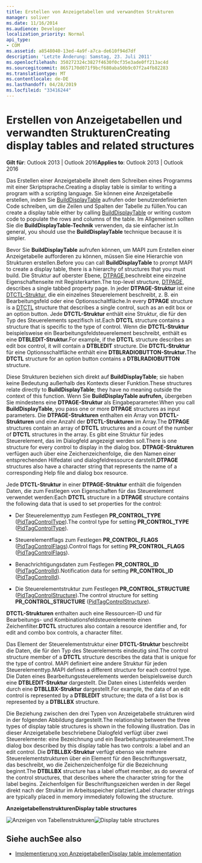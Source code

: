 ```yaml
---
title: Erstellen von Anzeigetabellen und verwandten Strukturen
manager: soliver
ms.date: 11/16/2014
ms.audience: Developer
localization_priority: Normal
api_type:
- COM
ms.assetid: a8548040-13ed-4a9f-a7ca-de610f94d7df
description: 'Letzte Änderung: Samstag, 23. Juli 2011'
ms.openlocfilehash: 350272324c3827f4630f0cf35e3ade0ff213ac4d
ms.sourcegitcommit: 8657170d071f9bcf680aba50b9c07f2a4fb82283
ms.translationtype: MT
ms.contentlocale: de-DE
ms.lasthandoff: 04/28/2019
ms.locfileid: "33416244"
---
```

# <a name="creating-display-tables-and-related-structures"></a><span data-ttu-id="b21a8-103">Erstellen von Anzeigetabellen und verwandten Strukturen</span><span class="sxs-lookup"><span data-stu-id="b21a8-103">Creating display tables and related structures</span></span>
  
<span data-ttu-id="b21a8-104">**Gilt für**: Outlook 2013 | Outlook 2016</span><span class="sxs-lookup"><span data-stu-id="b21a8-104">**Applies to**: Outlook 2013 | Outlook 2016</span></span> 
  
<span data-ttu-id="b21a8-105">Das Erstellen einer Anzeigetabelle ähnelt dem Schreiben eines Programms mit einer Skriptsprache.</span><span class="sxs-lookup"><span data-stu-id="b21a8-105">Creating a display table is similar to writing a program with a scripting language.</span></span> <span data-ttu-id="b21a8-106">Sie können eine Anzeigetabelle erstellen, indem Sie [BuildDisplayTable](builddisplaytable.md) aufrufen oder benutzerdefinierten Code schreiben, um die Zeilen und Spalten der Tabelle zu füllen.</span><span class="sxs-lookup"><span data-stu-id="b21a8-106">You can create a display table either by calling [BuildDisplayTable](builddisplaytable.md) or writing custom code to populate the rows and columns of the table.</span></span> <span data-ttu-id="b21a8-107">Im Allgemeinen sollten Sie die **BuildDisplayTable-Technik** verwenden, da sie einfacher ist.</span><span class="sxs-lookup"><span data-stu-id="b21a8-107">In general, you should use the **BuildDisplayTable** technique because it is simpler.</span></span> 
  
<span data-ttu-id="b21a8-108">Bevor Sie **BuildDisplayTable** aufrufen können, um MAPI zum Erstellen einer Anzeigetabelle aufforderen zu können, müssen Sie eine Hierarchie von Strukturen erstellen.</span><span class="sxs-lookup"><span data-stu-id="b21a8-108">Before you can call **BuildDisplayTable** to prompt MAPI to create a display table, there is a hierarchy of structures that you must build.</span></span> <span data-ttu-id="b21a8-109">Die Struktur auf oberster Ebene, [DTPAGE,](dtpage.md)beschreibt eine einzelne Eigenschaftenseite mit Registerkarten.</span><span class="sxs-lookup"><span data-stu-id="b21a8-109">The top-level structure, [DTPAGE](dtpage.md), describes a single tabbed property page.</span></span> <span data-ttu-id="b21a8-110">In jeder **DTPAGE-Struktur** ist eine [DTCTL-Struktur,](dtctl.md) die ein einzelnes Steuerelement beschreibt, z. B. ein Bearbeitungsfeld oder eine Optionsschaltfläche.</span><span class="sxs-lookup"><span data-stu-id="b21a8-110">In every **DTPAGE** structure is a [DTCTL](dtctl.md) structure that describes a single control, such as an edit box or an option button.</span></span> <span data-ttu-id="b21a8-111">Jede **DTCTL-Struktur** enthält eine Struktur, die für den Typ des Steuerelements spezifisch ist.</span><span class="sxs-lookup"><span data-stu-id="b21a8-111">Each **DTCTL** structure contains a structure that is specific to the type of control.</span></span> <span data-ttu-id="b21a8-112">Wenn die **DTCTL-Struktur** beispielsweise ein Bearbeitungsfeldsteuerelement beschreibt, enthält es eine **DTBLEDIT-Struktur.**</span><span class="sxs-lookup"><span data-stu-id="b21a8-112">For example, if the **DTCTL** structure describes an edit box control, it will contain a **DTBLEDIT** structure.</span></span> <span data-ttu-id="b21a8-113">Die **DTCTL-Struktur** für eine Optionsschaltfläche enthält eine **DTBLRADIOBUTTON-Struktur.**</span><span class="sxs-lookup"><span data-stu-id="b21a8-113">The **DTCTL** structure for an option button contains a **DTBLRADIOBUTTON** structure.</span></span> 
  
<span data-ttu-id="b21a8-114">Diese Strukturen beziehen sich direkt auf **BuildDisplayTable**; sie haben keine Bedeutung außerhalb des Kontexts dieser Funktion.</span><span class="sxs-lookup"><span data-stu-id="b21a8-114">These structures relate directly to **BuildDisplayTable**; they have no meaning outside the context of this function.</span></span> <span data-ttu-id="b21a8-115">Wenn Sie **BuildDisplayTable aufrufen,** übergeben Sie mindestens eine **DTPAGE-Struktur** als Eingabeparameter.</span><span class="sxs-lookup"><span data-stu-id="b21a8-115">When you call **BuildDisplayTable**, you pass one or more **DTPAGE** structures as input parameters.</span></span> <span data-ttu-id="b21a8-116">Die **DTPAGE-Strukturen** enthalten ein Array von **DTCTL-Strukturen** und eine Anzahl der **DTCTL-Strukturen** im Array.</span><span class="sxs-lookup"><span data-stu-id="b21a8-116">The **DTPAGE** structures contain an array of **DTCTL** structures and a count of the number of **DTCTL** structures in the array.</span></span> <span data-ttu-id="b21a8-117">Es gibt eine Struktur für jedes Steuerelement, das im Dialogfeld angezeigt werden soll.</span><span class="sxs-lookup"><span data-stu-id="b21a8-117">There is one structure for every control to display in the dialog box.</span></span> <span data-ttu-id="b21a8-118">**DTPAGE-Strukturen** verfügen auch über eine Zeichenzeichenfolge, die den Namen einer entsprechenden Hilfedatei und dialogfeldressource darstellt.</span><span class="sxs-lookup"><span data-stu-id="b21a8-118">**DTPAGE** structures also have a character string that represents the name of a corresponding Help file and dialog box resource.</span></span> 
  
<span data-ttu-id="b21a8-119">Jede **DTCTL-Struktur** in einer **DTPAGE-Struktur** enthält die folgenden Daten, die zum Festlegen von Eigenschaften für das Steuerelement verwendet werden:</span><span class="sxs-lookup"><span data-stu-id="b21a8-119">Each **DTCTL** structure in a **DTPAGE** structure contains the following data that is used to set properties for the control:</span></span> 
  
- <span data-ttu-id="b21a8-120">Der Steuerelementtyp zum Festlegen **PR_CONTROL_TYPE** ([PidTagControlType](pidtagcontroltype-canonical-property.md)).</span><span class="sxs-lookup"><span data-stu-id="b21a8-120">The control type for setting **PR_CONTROL_TYPE** ([PidTagControlType](pidtagcontroltype-canonical-property.md)).</span></span>
    
- <span data-ttu-id="b21a8-121">Steuerelementflags zum Festlegen **PR_CONTROL_FLAGS** ([PidTagControlFlags](pidtagcontrolflags-canonical-property.md)).</span><span class="sxs-lookup"><span data-stu-id="b21a8-121">Control flags for setting **PR_CONTROL_FLAGS** ([PidTagControlFlags](pidtagcontrolflags-canonical-property.md)).</span></span>
    
- <span data-ttu-id="b21a8-122">Benachrichtigungsdaten zum Festlegen **PR_CONTROL_ID** ([PidTagControlId](pidtagcontrolid-canonical-property.md)).</span><span class="sxs-lookup"><span data-stu-id="b21a8-122">Notification data for setting **PR_CONTROL_ID** ([PidTagControlId](pidtagcontrolid-canonical-property.md)).</span></span>
    
- <span data-ttu-id="b21a8-123">Die Steuerelementstruktur zum Festlegen **PR_CONTROL_STRUCTURE** ([PidTagControlStructure](pidtagcontrolstructure-canonical-property.md)).</span><span class="sxs-lookup"><span data-stu-id="b21a8-123">The control structure for setting **PR_CONTROL_STRUCTURE** ([PidTagControlStructure](pidtagcontrolstructure-canonical-property.md)).</span></span>
    
<span data-ttu-id="b21a8-124">**DTCTL-Strukturen** enthalten auch eine Ressourcen-ID und für Bearbeitungs- und Kombinationsfeldsteuerelemente einen Zeichenfilter.</span><span class="sxs-lookup"><span data-stu-id="b21a8-124">**DTCTL** structures also contain a resource identifier and, for edit and combo box controls, a character filter.</span></span> 
  
<span data-ttu-id="b21a8-125">Das Element der Steuerelementstruktur einer **DTCTL-Struktur** beschreibt die Daten, die für den Typ des Steuerelements eindeutig sind.</span><span class="sxs-lookup"><span data-stu-id="b21a8-125">The control structure member of a **DTCTL** structure describes the data that is unique for the type of control.</span></span> <span data-ttu-id="b21a8-126">MAPI definiert eine andere Struktur für jeden Steuerelementtyp.</span><span class="sxs-lookup"><span data-stu-id="b21a8-126">MAPI defines a different structure for each control type.</span></span> <span data-ttu-id="b21a8-127">Die Daten eines Bearbeitungssteuerelements werden beispielsweise durch eine **DTBLEDIT-Struktur** dargestellt. Die Daten eines Listenfelds werden durch eine **DTBLLBX-Struktur** dargestellt.</span><span class="sxs-lookup"><span data-stu-id="b21a8-127">For example, the data of an edit control is represented by a **DTBLEDIT** structure; the data of a list box is represented by a **DTBLLBX** structure.</span></span> 
  
<span data-ttu-id="b21a8-128">Die Beziehung zwischen den drei Typen von Anzeigetabelle strukturen wird in der folgenden Abbildung dargestellt.</span><span class="sxs-lookup"><span data-stu-id="b21a8-128">The relationship between the three types of display table structures is shown in the following illustration.</span></span> <span data-ttu-id="b21a8-129">Das in dieser Anzeigetabelle beschriebene Dialogfeld verfügt über zwei Steuerelemente: eine Bezeichnung und ein Bearbeitungssteuerelement.</span><span class="sxs-lookup"><span data-stu-id="b21a8-129">The dialog box described by this display table has two controls: a label and an edit control.</span></span> <span data-ttu-id="b21a8-130">Die **DTBLLBX-Struktur** verfügt ebenso wie mehrere Steuerelementstrukturen über ein Element für den Beschriftungsversatz, das beschreibt, wo die Zeichenzeichenfolge für die Bezeichnung beginnt.</span><span class="sxs-lookup"><span data-stu-id="b21a8-130">The **DTBLLBX** structure has a label offset member, as do several of the control structures, that describes where the character string for the label begins.</span></span> <span data-ttu-id="b21a8-131">Zeichenfolgen für Beschriftungszeichen werden in der Regel direkt nach der Struktur im Arbeitsspeicher platziert.</span><span class="sxs-lookup"><span data-stu-id="b21a8-131">Label character strings are typically placed in memory immediately following the structure.</span></span> 
  
<span data-ttu-id="b21a8-132">**Anzeigetabellenstrukturen**</span><span class="sxs-lookup"><span data-stu-id="b21a8-132">**Display table structures**</span></span>
  
<span data-ttu-id="b21a8-133">![Anzeigen von Tabellenstrukturen](media/dtstruct.gif "Anzeigen von Tabellenstrukturen")</span><span class="sxs-lookup"><span data-stu-id="b21a8-133">![Display table structures](media/dtstruct.gif "Display table structures")</span></span>
  
## <a name="see-also"></a><span data-ttu-id="b21a8-134">Siehe auch</span><span class="sxs-lookup"><span data-stu-id="b21a8-134">See also</span></span>

- [<span data-ttu-id="b21a8-135">Implementierung von Anzeigetabellen</span><span class="sxs-lookup"><span data-stu-id="b21a8-135">Display table implementation</span></span>](display-table-implementation.md)

